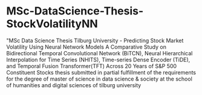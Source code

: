 # MSc-DataScience-Thesis-StockVolatilityNN
"MSc Data Science Thesis Tilburg University - Predicting Stock Market Volatility Using Neural Network Models
A Comparative Study on Bidirectional Temporal Convolutional Network (BiTCN), Neural Hierarchical Interpolation for Time Series (NHITS), Time-series Dense Encoder (TiDE), and Temporal Fusion Transformer(TFT) Across 20 Years of S&P 500 Constituent Stocks
thesis submitted in partial fulfillment of the requirements for the degree of master of science in data science & society at the school of humanities and digital sciences of tilburg university



